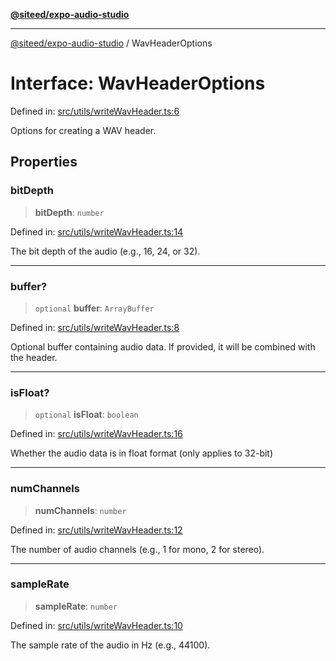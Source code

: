 [**@siteed/expo-audio-studio**](../README.md)

***

[@siteed/expo-audio-studio](../README.md) / WavHeaderOptions

# Interface: WavHeaderOptions

Defined in: [src/utils/writeWavHeader.ts:6](https://github.com/deeeed/expo-audio-stream/blob/c4291a82cc740b4d4790c69ae7e7cc07f1e8fb1a/packages/expo-audio-studio/src/utils/writeWavHeader.ts#L6)

Options for creating a WAV header.

## Properties

### bitDepth

> **bitDepth**: `number`

Defined in: [src/utils/writeWavHeader.ts:14](https://github.com/deeeed/expo-audio-stream/blob/c4291a82cc740b4d4790c69ae7e7cc07f1e8fb1a/packages/expo-audio-studio/src/utils/writeWavHeader.ts#L14)

The bit depth of the audio (e.g., 16, 24, or 32).

***

### buffer?

> `optional` **buffer**: `ArrayBuffer`

Defined in: [src/utils/writeWavHeader.ts:8](https://github.com/deeeed/expo-audio-stream/blob/c4291a82cc740b4d4790c69ae7e7cc07f1e8fb1a/packages/expo-audio-studio/src/utils/writeWavHeader.ts#L8)

Optional buffer containing audio data. If provided, it will be combined with the header.

***

### isFloat?

> `optional` **isFloat**: `boolean`

Defined in: [src/utils/writeWavHeader.ts:16](https://github.com/deeeed/expo-audio-stream/blob/c4291a82cc740b4d4790c69ae7e7cc07f1e8fb1a/packages/expo-audio-studio/src/utils/writeWavHeader.ts#L16)

Whether the audio data is in float format (only applies to 32-bit)

***

### numChannels

> **numChannels**: `number`

Defined in: [src/utils/writeWavHeader.ts:12](https://github.com/deeeed/expo-audio-stream/blob/c4291a82cc740b4d4790c69ae7e7cc07f1e8fb1a/packages/expo-audio-studio/src/utils/writeWavHeader.ts#L12)

The number of audio channels (e.g., 1 for mono, 2 for stereo).

***

### sampleRate

> **sampleRate**: `number`

Defined in: [src/utils/writeWavHeader.ts:10](https://github.com/deeeed/expo-audio-stream/blob/c4291a82cc740b4d4790c69ae7e7cc07f1e8fb1a/packages/expo-audio-studio/src/utils/writeWavHeader.ts#L10)

The sample rate of the audio in Hz (e.g., 44100).
